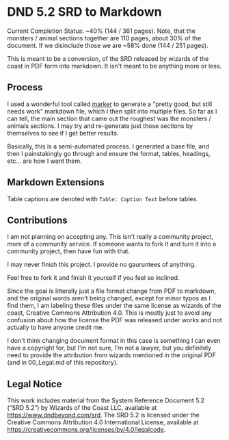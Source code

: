 # DND 5.2 SRD to Markdown

Current Completion Status: ~40% (144 / 361 pages). Note, that the monsters / animal sections together are 110 pages, about 30% of the document. If we disinclude those we are ~58% done (144 / 251 pages).

This is meant to be a conversion, of the SRD released by wizards of the coast in PDF form into markdown. It isn't meant to be anything more or less.

## Process

I used a wonderful tool called [marker](https://github.com/VikParuchuri/marker) to generate a "pretty good, but still needs work" markdown file, which I then split into multiple files. So far as I can tell, the main section that came out the roughest was the monsters / animals sections. I may try and re-generate just those sections by themselves to see if I get better results.

Basically, this is a semi-automated process. I generated a base file, and then I painstakingly go through and ensure the format, tables, headings, etc... are how I want them.

## Markdown Extensions

Table captions are denoted with `Table: Caption Text` before tables.

## Contributions

I am not planning on accepting any. This isn't really a community project, more of a community service. If someone wants to fork it and turn it into a community project, then have fun with that.

I may never finish this project. I provide no gauruntees of anything.

Feel free to fork it and finish it yourself if you feel so inclined.

Since the goal is litterally just a file format change from PDF to markdown, and the original words aren't being changed, except for minor typos as I find them, I am labeling these files under the same license as wizards of the coast, Creative Commons Attribution 4.0. This is mostly just to avoid any confusion about how the license the PDF was released under works and not actually to have anyone credit me.

I don't think changing document format in this case is something I can even have a copyright for, but I'm not sure, I'm not a lawyer, but you definitely need to provide the attribution from wizards mentioned in the original PDF (and in 00_Legal.md of this repository).

## Legal Notice

This work includes material from the System Reference Document 5.2 (“SRD 5.2”) by Wizards of the Coast LLC, available at https://www.dndbeyond.com/srd. The SRD 5.2 is licensed under the Creative Commons Attribution 4.0 International License, available at https://creativecommons.org/licenses/by/4.0/legalcode.